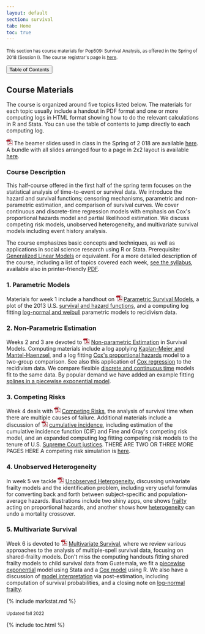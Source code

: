 ```yaml
---
layout: default
section: survival
tab: Home
toc: true
---
```


<div class="lead"><small>
This section has course materials for Pop509: Survival Analysis, as offered in 
the Spring of 2018 (Session I). The course registrar's page is
<a href="https://registrar.princeton.edu/course-offerings/course_details.xml?courseid=009628&term=1184">here</a>.
</small></div>

<button type="button" class="btn btn-default pull-right" data-toggle="collapse"
data-target="#toc">Table of Contents</button>

## Course Materials

The course is organized around five topics listed below. The materials for each 
topic usually include a handout in PDF format and one or more computing logs
in HTML format showing how to do the relevant calculations in R and
Stata. You can use the table of contents to jump directly to each computing log. 

![](/images/pdficon_small.png) The beamer slides used in class in the Spring of 2
018 are available [here](slides). A bundle with all slides arranged four to a 
page in 2x2 layout is available [here](pop509handouts.pdf). 

### Course Description

This half-course offered in the first half of the spring term focuses on
the statistical analysis of time-to-event or survival data. We introduce
the hazard and survival functions; censoring mechanisms, parametric and
non-parametric estimation, and comparison of survival curves. We cover
continuous and discrete-time regression models with emphasis on Cox's
proportional hazards model and partial likelihood estimation. We discuss
competing risk models, unobserved heterogeneity, and multivariate
survival models including event history analysis. 

The course emphasizes basic concepts and techniques, as well as applications 
in social science research using R or Stata. Prerequisite: 
[Generalized Linear Models](glms) or equivalent.
For a more detailed description of the course, including a list
of topics covered each week, [see the syllabus](syllabus), available 
also in printer-friendly [PDF](pop509syllabus.pdf).

### 1. Parametric Models

Materials for week 1 include a handhout on
![](/images/pdficon_small.png) [Parametric Survival Models](ParametricSurvival.pdf), 
a plot of the 2013 U.S. [survival and hazard functions](us2013), and a 
computing log fitting [log-normal and weibull](recid1) parametric models to 
recidivism data.

### 2. Non-Parametric Estimation

Weeks 2 and 3 are devoted to
![](/images/pdficon_small.png)
[Non-parametric Estimation](NonParametricSurvival.pdf) in Survival Models.
Computing materials include a 
log applying [Kaplan-Meier and Mantel-Haenzsel](gehan), and a log
fitting [Cox's proportional hazards](cox) model to a two-group comparison. 
See also this application of [Cox regression](recid2) to the recidivism data. 
We compare flexible [discrete and continuous time](recid3) models fit to the 
same data. By popular demand we have added an example fitting
[splines in a piecewise exponential model](pwespline).

### 3. Competing Risks

Week 4 deals with
![](/images/pdficon_small.png) [Competing Risks](CompetingRisks.pdf), the
analysis of survival time when there are multiple causes of failure.
Additional materials include a discussion of
![](/images/pdficon_small.png) [cumulative incidence](cumulativeIncidence.pdf),
including estimation of the cumulative incidence function (CIF) and Fine
and Gray's competing risk model, and an expanded computing log fitting
competing risk models to the tenure of U.S. [Supreme Court
justices](justices). THERE ARE TWO OR THREE MORE PAGES HERE
A competing risk simulation is [here](simcomp).

### 4. Unobserved Heterogeneity

In week 5 we tackle 
![](/images/pdficon_small.png) [Unobserved Heterogeneity](UnobservedHeterogeneity.pdf),
discussing univariate frailty models and the identification problem,
including very useful formulas for converting back and forth between
subject-specific and population-average hazards. Illustrations include
two shiny apps, one shows [frailty](frailtyApp) acting on
proportional hazards, and another shows how [heterogeneity](heterogeneityApp) 
can undo a mortality crossover.

### 5. Multivariate Survival

Week 6 is devoted to
![](/images/pdficon_small.png) [Multivariate Survival](MultivariateSurvival.pdf),
where we review various approaches to the analysis of multiple-spell
survival data, focusing on shared-frailty models. Don't miss the
computing handouts fitting shared frailty models to child survival data
from Guatemala, we fit a [piecewise exponential](frailty) model using
Stata and a [Cox model](frailtyr) using R. We also have a discussion of [model
interpretation](frailty2) via post-estimation, including computation of survival 
probabilities, and a closing note on [log-normal frailty](frailty2r).

{% include markstat.md %}

<small>Updated fall 2022</small>

{% include toc.html %}
